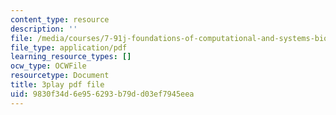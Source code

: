 ```yaml
---
content_type: resource
description: ''
file: /media/courses/7-91j-foundations-of-computational-and-systems-biology-spring-2014/9830f34d6e956293b79dd03ef7945eea_So6MK_FcP4E.pdf
file_type: application/pdf
learning_resource_types: []
ocw_type: OCWFile
resourcetype: Document
title: 3play pdf file
uid: 9830f34d-6e95-6293-b79d-d03ef7945eea
---
```

